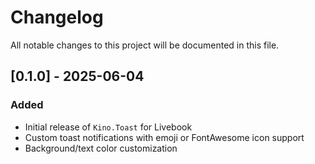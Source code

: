 # Changelog

All notable changes to this project will be documented in this file.

## [0.1.0] - 2025-06-04

### Added
- Initial release of `Kino.Toast` for Livebook
- Custom toast notifications with emoji or FontAwesome icon support
- Background/text color customization

